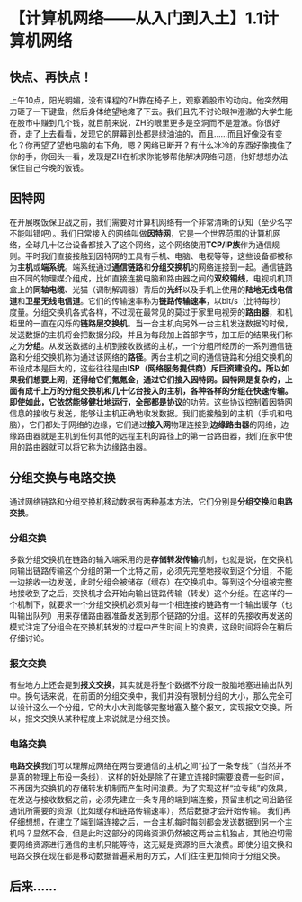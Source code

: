 # 【计算机网络——从入门到入土】1.1计算机网络
## 快点、再快点！
上午10点，阳光明媚，没有课程的ZH靠在椅子上，观察着股市的动向。他突然用力砸了一下键盘，然后身体绝望地瘫了下去。我们且先不讨论眼神澄澈的大学生能在股市中赚到几个钱，就目前来说，ZH的眼里更多是空洞而不是澄澈。你很好奇，走了上去看看，发现它的屏幕到处都是绿油油的，而且……而且好像没有变化？你再望了望他电脑的右下角，嗯？网络已断开？有什么冰冷的东西好像拽住了你的手，你回头一看，发现是ZH在祈求你能够帮他解决网络问题，他好想想办法保住自己今晚的饭钱。
## 因特网
在开展晚饭保卫战之前，我们需要对计算机网络有一个非常清晰的认知（至少名字不能叫错吧）。我们日常接入的网络叫做**因特网**，它是一个世界范围的计算机网络，全球几十亿台设备都接入了这个网络，这个网络使用**TCP/IP族**作为通信规则。平时我们直接接触到因特网的工具有手机、电脑、电视等等，这些设备都被称为**主机**或**端系统**。端系统通过**通信链路**和**分组交换机**的网络连接到一起。通信链路由不同的物理媒介组成，比如直接连接电脑和路由器之间的**双绞铜线**，电视机机顶盒上的**同轴电缆**、光猫（调制解调器）背后的**光纤**以及手机上使用的**陆地无线电信道**和**卫星无线电信道**。它们的传输速率称为**链路传输速率**，以bit/s（比特每秒）度量。分组交换机各式各样，不过现在最常见的莫过于家里电视旁的**路由器**，和机柜里的一直在闪烁的**链路层交换机**。当一台主机向另外一台主机发送数据的时候，发送数据的主机将会把数据分段，并且为每段加上首部字节，加工后的结果我们称之为**分组**。从发送数据的主机到接收数据的主机，一个分组所经历的一系列通信链路和分组交换机称为通过该网络的**路径**。两台主机之间的通信链路和分组交换机的布设成本是巨大的，这些往往是由**ISP（网络服务提供商）**斥巨资建设的。所以如果我们想要上网，还得给它们氪氪金，通过它们接入因特网。因特网是复杂的，上面有成千上万的分组交换机和几十亿台接入的主机，各种各样的分组在快速传输。即使如此，它依然能够健壮地运行，全部都是**协议**的功劳。这些协议控制着因特网信息的接收与发送，能够让主机正确地收发数据。我们能接触到的主机（手机和电脑），它们都处于网络的边缘，它们通过**接入网**物理连接到**边缘路由器**的网络，边缘路由器就是主机到任何其他的远程主机的路径上的第一台路由器，我们在家中使用的路由器就可以将它称为边缘路由器。
## 分组交换与电路交换
通过网络链路和分组交换机移动数据有两种基本方法，它们分别是**分组交换**和**电路交换**。
### 分组交换
多数分组交换机在链路的输入端采用的是**存储转发传输**机制，也就是说，在交换机向输出链路传输这个分组的第一个比特之前，必须先完整地接收到这个分组，不能一边接收一边发送，此时分组会被储存（缓存）在交换机中。等到这个分组被完整地接收到了之后，交换机才会开始向输出链路传输（转发）这个分组。在这样的一个机制下，就要求一个分组交换机必须对每一个相连接的链路有一个输出缓存（也叫输出队列）用来存储路由器准备发送到那个链路的分组。这样的先接收再发送的模式注定了分组会在交换机转发的过程中产生时间上的浪费，这段时间将会在稍后仔细讨论。
### 报文交换
有些地方上还会提到**报文交换**，其实就是将整个数据不分段一股脑地塞进输出队列中。换句话来说，在前面的分组交换中，我们并没有限制分组的大小，那么完全可以设计这么一个分组，它的大小大到能够完整地塞入整个报文，实现报文交换。所以，报文交换从某种程度上来说就是分组交换。
### 电路交换
**电路交换**我们可以理解成网络在两台要通信的主机之间“拉了一条专线”（当然并不是真的物理上布设一条线），这样的好处是除了在建立连接时需要浪费一些时间，不再因为交换机的存储转发机制而产生时间浪费。为了实现这样“拉专线”的效果，在发送与接收数据之前，必须先建立一条专用的端到端连接，预留主机之间沿路径通讯所需要的资源（比如缓存和链路传输速率），然后数据才会开始传输。
我们再仔细想想，在建立了端到端连接之后，一台主机每时每刻都会发送数据到另一个主机吗？显然不会，但是此时这部分的网络资源仍然被这两台主机独占，其他迫切需要网络资源进行通信的主机只能等待，这无疑是资源的巨大浪费。即使分组交换和电路交换在现在都是移动数据普遍采用的方式，人们往往更加倾向于分组交换。
## 后来……
